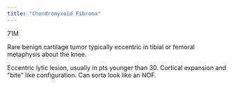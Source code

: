 ```yaml
---
title: "Chondromyxoid Fibroma"
---
```

71M

Rare benign cartilage tumor typically eccentric in tibial or femoral metaphysis about the knee.

Eccentric lytic lesion, usually in pts younger than 30. Cortical expansion and &quot;bite&quot; like configuration. Can sorta look like an NOF.

